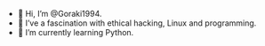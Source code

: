 - 👋 Hi, I’m @Goraki1994.
- 👀 I’ve a fascination with ethical hacking, Linux and programming.
- 🌱 I’m currently learning Python.
<!---
Goraki1994/Goraki1994 is a ✨ special ✨ repository because its `README.md` (this file) appears on your GitHub profile.
You can click the Preview link to take a look at your changes.
--->
